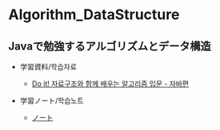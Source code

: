 # Algorithm_DataStructure
## Javaで勉強するアルゴリズムとデータ構造

- 学習資料/학습자료
  - [Do it! 자료구조와 함께 배우는 알고리즘 입문 - 자바편](https://books.google.co.jp/books?id=UMB9DwAAQBAJ&printsec=frontcover&redir_esc=y#v=onepage&q&f=false)

- 学習ノート/학습노트
  - [ノート](https://future-laser-726.notion.site/Algorithm-Datastructure-cf9ab16674524893b11a8e6a58bccf85)